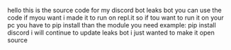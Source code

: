 hello this is the source code for my discord bot leaks bot you can use the code if myou want
i made it to run on repl.it so if tou want to run it on your pc you have to pip install than the module you need example: pip install discord
i will continue to update leaks bot i just wanted to make it open source
